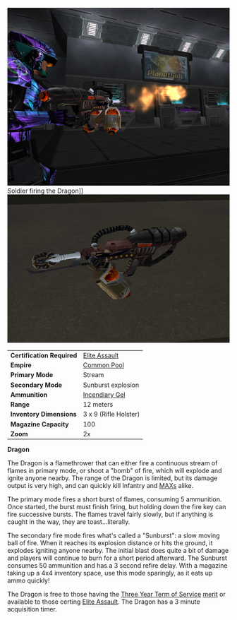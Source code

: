 ![](../images/Dragon1.jpg "fig:Dragon1.jpg") Soldier firing the Dragon\]\]
![](../images/Dragon.jpg "fig:Dragon.jpg")

|                            |                                                     |
| -------------------------- | --------------------------------------------------- |
| **Certification Required** | [Elite Assault](../certifications/Elite_Assault.md) |
| **Empire**                 | [Common Pool](../terminology/Common_Pool.md)        |
| **Primary Mode**           | Stream                                              |
| **Secondary Mode**         | Sunburst explosion                                  |
| **Ammunition**             | [Incendiary Gel](../ammunition/Incendiary_Gel.md)        |
| **Range**                  | 12 meters                                           |
| **Inventory Dimensions**   | 3 x 9 (Rifle Holster)                               |
| **Magazine Capacity**      | 100                                                 |
| **Zoom**                   | 2x                                                  |

**Dragon**

The Dragon is a flamethrower that can either fire a continuous stream of flames
in primary mode, or shoot a "bomb" of fire, which will explode and ignite anyone
nearby. The range of the Dragon is limited, but its damage output is very high,
and can quickly kill Infantry and
[MAXs](../items/Mechanized_Assault_Exo-Suit.md) alike.

The primary mode fires a short burst of flames, consuming 5 ammunition. Once
started, the burst must finish firing, but holding down the fire key can fire
successive bursts. The flames travel fairly slowly, but if anything is caught in
the way, they are toast...literally.

The secondary fire mode fires what's called a "Sunburst": a slow moving ball of
fire. When it reaches its explosion distance or hits the ground, it explodes
igniting anyone nearby. The initial blast does quite a bit of damage and players
will continue to burn for a short period afterward. The Sunburst consumes 50
ammunition and has a 3 second refire delay. With a magazine taking up a 4x4
inventory space, use this mode sparingly, as it eats up ammo quickly!

The Dragon is free to those having the
[Three Year Term of Service](../merits/Term_of_Service.md)
[merit](../merits/Merit_Commendations.md) or available to those certing
[Elite Assault](../certifications/Elite_Assault.md). The Dragon has a 3 minute
acquisition timer.

<!--[Category:Weapons](Category:Weapons.md)-->
